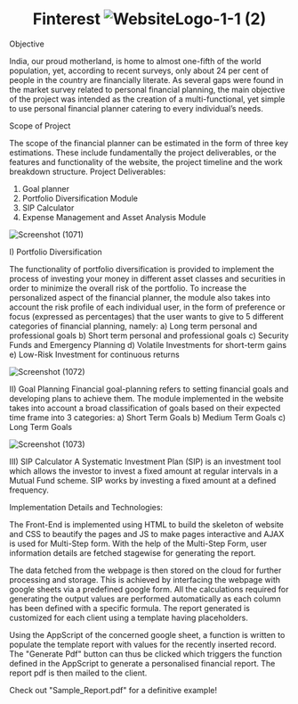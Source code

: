 # <h1 align="center">Finterest ![WebsiteLogo-1-1 (2)](https://user-images.githubusercontent.com/85440675/194927739-00685484-0dd3-443d-903b-2d6ea74217cf.png)</h1> 

Objective

India, our proud motherland, is home to almost one-fifth of the world population, yet, according to recent surveys, only about 24 per cent of people in the country are financially literate. As several gaps were found in the market survey related to personal financial planning, the main objective of the project was intended as the creation of a multi-functional, yet simple to use personal financial planner catering to every individual’s needs.

Scope of Project

The scope of the financial planner can be estimated in the form of three key estimations. These include fundamentally the project deliverables, or the features and functionality of the website, the project timeline and the work breakdown structure.
Project Deliverables:
1. Goal planner
2. Portfolio Diversification Module
3. SIP Calculator
4. Expense Management and Asset Analysis Module

![Screenshot (1071)](https://user-images.githubusercontent.com/85440675/194923986-2bcfa4ed-95e6-4a67-87d7-1acb796d16dc.png)


I) Portfolio Diversification

The functionality of portfolio diversification is provided to implement the process of investing your money in different asset classes and securities in order to minimize the overall risk of the portfolio. To increase the personalized aspect of the financial planner, the module also takes into account the risk profile of each individual user, in the form of preference or focus (expressed as percentages) that the user wants to give to 5 different categories of financial planning, namely: 
a) Long term personal and professional goals
b) Short term personal and professional goals 
c) Security Funds and Emergency Planning 
d) Volatile Investments for short-term gains 
e) Low-Risk Investment for continuous returns


![Screenshot (1072)](https://user-images.githubusercontent.com/85440675/194923792-c1d672fe-8688-4779-bb0b-7188790deb57.png)


II) Goal Planning
Financial goal-planning refers to setting financial goals and developing plans to achieve them. The module implemented in the website takes into account a broad classification of goals based on their expected time frame into 3 categories:
a) Short Term Goals
b) Medium Term Goals
c) Long Term Goals

![Screenshot (1073)](https://user-images.githubusercontent.com/85440675/194929287-7adcec58-2843-48b5-bc17-422aa694b092.png)


III) SIP Calculator
A Systematic Investment Plan (SIP) is an investment tool which allows the investor to invest a fixed amount at regular intervals in a Mutual Fund scheme. SIP works by investing a fixed amount at a defined frequency.


Implementation Details and Technologies:

The Front-End is implemented using HTML to build the skeleton of website and CSS to beautify the pages and JS to make pages interactive and AJAX is used for Multi-Step form. With the help of the Multi-Step Form, user information details are fetched stagewise for generating the report.

The data fetched from the webpage is then stored on the cloud for further processing and storage. This is achieved by interfacing the webpage with google sheets via a predefined google form. All the calculations required for generating the output values are performed automatically as each column has been defined with a specific formula. The report generated is customized for each client using a template having placeholders.

Using the AppScript of the concerned google sheet, a function is written to populate the template report with values for the recently inserted record. The "Generate Pdf" button can thus be clicked which triggers the function defined in the AppScript to generate a personalised financial report. The report pdf is then mailed to the client.

Check out "Sample_Report.pdf" for a definitive example!

